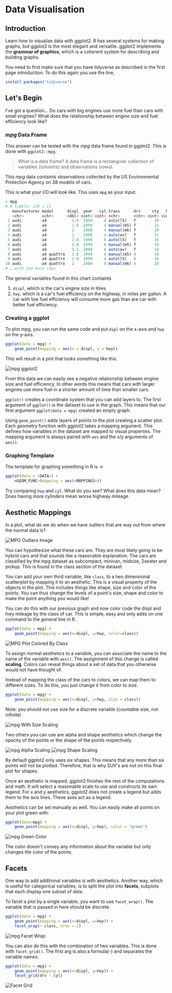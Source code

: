 # Data Visualisation

## Introduction

Learn how to visualise data with ggplot2. R has several systems for making graphs, but ggplot2 is the most elegant and versatile. ggplot2 implements the **grammar of graphics**, which is a coherent system for describing and building graphs.

You need to first make sure that you have tidyverse as described in the first page introduction. To do this again you use the line,

```R
install.packages("tidyverse")
```

## Let's Begin

I've got a question... Do cars with big engines use more fuel than cars with small engines? What does the relationship between engine size and fuel efficiency look like?

### _mpg_ Data Frame

This answer can be tested with the _mpg_ data frame found in ggplot2. This is done with `ggplot2::mpg`.

> What is a data frame? A data frame is a rectangular collection of variables (columns) and observations (rows).

This _mpg_ data containts observations collected by the US Environmental Protection Agency on 38 models of cars.

This is what your I/O will look like. This uses `mpg` as your input.

```R
> mpg
# A tibble: 234 × 11
   manufacturer model      displ  year   cyl trans      drv     cty   hwy fl    class
   <chr>        <chr>      <dbl> <int> <int> <chr>      <chr> <int> <int> <chr> <chr>
 1 audi         a4           1.8  1999     4 auto(l5)   f        18    29 p     compact
 2 audi         a4           1.8  1999     4 manual(m5) f        21    29 p     compact
 3 audi         a4           2    2008     4 manual(m6) f        20    31 p     compact
 4 audi         a4           2    2008     4 auto(av)   f        21    30 p     compact
 5 audi         a4           2.8  1999     6 auto(l5)   f        16    26 p     compact
 6 audi         a4           2.8  1999     6 manual(m5) f        18    26 p     compact
 7 audi         a4           3.1  2008     6 auto(av)   f        18    27 p     compact
 8 audi         a4 quattro   1.8  1999     4 manual(m5) 4        18    26 p     compact
 9 audi         a4 quattro   1.8  1999     4 auto(l5)   4        16    25 p     compact
10 audi         a4 quattro   2    2008     4 manual(m6) 4        20    28 p     compact
# … with 224 more rows
```

The general variables found in this chart containts

1. `displ`, which is the car's engine size in litres
2. `hwy`, which is a car's fuel efficiency on the highway, in miles per gallon. A car with low fuel efficiency will consume more gas than are car with better fuel efficiency.

### Creating a ggplot

To plot mpg, you can run the same code and put `dipl` on the x-axis and `hwy` on the y-axis.

```R
ggplot(data = mpg) +
    geom_point(mapping = aes(x = displ, y = hwy))
```

This will result in a plot that looks something like this.

![mpg ggplot2](./assets/data_visual/mpg_plot.png)

From this data we can easily see a negative relationship between engine size and fuel efficiency. In other words this means that cars with larger engines use more fuel in a shorter amount of time than smaller cars.

`ggplot()` creates a coordinate system that you can add layers to. The first argument of `ggplot()` is the dataset to use in the graph. This means that our first argument `ggplot(data = mpg)` created an empty graph.

Using `geom_point()` adds layers of points to the plot creating a scatter plot. Each geometry function with ggplot2 takes a mapping argument. This defines how variables in the dataset are mapped to visual properties. The mapping argument is always paired with `aes` and the x/y arguments of `aes()`.

### Graphing Template

The template for graphing something in R is ->

```R
ggplot(data = <DATA>) +
    <GEOM_FUNC>(mapping = aes(<MAPPINGS>))
```

Try comparing `hwy` and `cyl`. What do you see? What does this data mean? Does having more cylinders mean worse highway mileage.

## Aesthetic Mappings

In a plot, what do we do when we have outliers that are way out from where the normal data is?

![MPG Outliers Image](./assets/data_visual/mpg_outlier.png)

You can hypothesize what these cars are. They are most likely going to be hybrid cars and that sounds like a reasonable explanation. The cars are classified by the mpg dataset as subcompact, minivan, midsize, 2seater and pickup. This is found in the class section of the dataset.

You can add your own third variable, like `class`, to a two dimensional scatterplot by mapping it to an aesthetic. This is a visual property of the objects in the plot. This includes things like shape, size and color of the points. You can thus change the levels of a point's size, shape and color to make the point anything you would like!

You can do this with our previous graph and now color code the displ and hwy mileage by the class of car. This is simple, easy and only adds on one command to the general line in R.

```R
ggplot(data = mpg) +
    geom_point(mapping = aes(x=displ, y=hwy, color=class))
```

![MPG Plot Colored By Class](./assets/data_visual/mpg_class_colors.png)

To assign normal aesthetics to a variable, you can associate the name to the name of the variable with `aes()`. The assignment of this change is called **scaling**. Colors can reveal things about a set of data that you otherwise would not have thought of.

Instead of mapping the class of the cars to colors, we can map them to different sizes. To do this, you just change it from color to size.

```R
ggplot(data = mpg) +
    geom_point(mapping = aes(x=displ, y=hwy, size = class))
```

Note: you should not use size for a discrete variable (countable size, not infinite)

![mpg With Size Scaling](./assets/data_visual/mpg_size_image.png)

Two others you can use are alpha and shape aesthetics which change the opacity of the points or the shape of the points respectively.

![mpg Alpha Scaling](./assets/data_visual/mpg_alpha.png)
![mpg Shape Scaling](./assets/data_visual/mpg_shapes.png)

By default ggplot2 only uses six shapes. This means that any more than six points will not be plotted. Therefore, that is why SUV's are not on this final plot for shapes.

Once an aesthetic is mapped, ggplot2 finishes the rest of the computations and math. It will select a reasonable scale to use and constructs its own legend. For x and y aesthetics, ggplot2 does not create a legend but adds them to the axis lines. These axes act as a legend.

Aesthetics can be set manually as well. You can easily make all points on your plot green with:

```R
ggplot(data=mpg) +
    geom_point(mapping = aes(x=displ, y=hwy), color = "green")
```

![mpg Green Color](./assets/data_visual/mpg_green.png)

The color doesn't convey any information about the variable but only changes the color of the points.

## Facets

One way to add additional variables is with aesthetics. Another way, which is useful for categorical variables, is to split the plot into **facets**, subplots that each display one subset of data.

To facet a plot by a single variable, you want to use `facet_wrap()`. The variable that is passed in here should be discrete.

```R
ggplot(data = mpg) +
    geom_point(mapping = aes(x=displ, y=hwy)) +
    facet_wrap(~ class, nrow = 2)
```

![mpg Facet Wrap](./assets/data_visual/mpg_facet_wrap.png)

You can also do this with the combination of two variables. This is done with `facet_grid()`. The first arg is also a formula(`~`) and separates the variable names.

```R
ggplot(data = mpg) +
    geom_point(mapping = aes(x=displ, y=hwy)) +
    facet_grid(drv ~ cyl)
```

![Facet Grid](./assets/data_visual/mpg_facet_grid.png)
